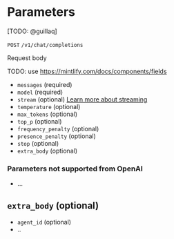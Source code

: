# Parameters

[TODO: @guillaq]

`POST` `/v1/chat/completions`

Request body

TODO: use https://mintlify.com/docs/components/fields

- `messages` (required)
- `model` (required)
- `stream` (optional) [Learn more about streaming](/docs/guides/streaming.md)
- `temperature` (optional)
- `max_tokens` (optional)
- `top_p` (optional)
- `frequency_penalty` (optional)
- `presence_penalty` (optional)
- `stop` (optional)
- `extra_body` (optional)

### Parameters not supported from OpenAI

- ...

## `extra_body` (optional)

- `agent_id` (optional)
- ..